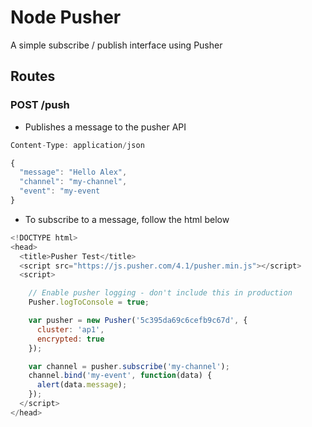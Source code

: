 # Node Pusher
A simple subscribe / publish interface using Pusher

## Routes
### POST /push
- Publishes a message to the pusher API
```javascript
Content-Type: application/json

{
  "message": "Hello Alex",
  "channel": "my-channel",
  "event": "my-event
}
```
- To subscribe to a message, follow the html below
```javascript
<!DOCTYPE html>
<head>
  <title>Pusher Test</title>
  <script src="https://js.pusher.com/4.1/pusher.min.js"></script>
  <script>

    // Enable pusher logging - don't include this in production
    Pusher.logToConsole = true;

    var pusher = new Pusher('5c395da69c6cefb9c67d', {
      cluster: 'ap1',
      encrypted: true
    });

    var channel = pusher.subscribe('my-channel');
    channel.bind('my-event', function(data) {
      alert(data.message);
    });
  </script>
</head>
```
